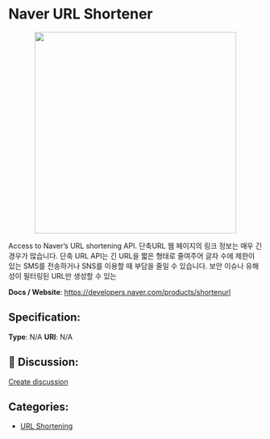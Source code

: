 # Naver URL Shortener
<p align="center">
    <img width="400" src="https://raw.githubusercontent.com/apis-list/apis-list/apis/naver-url-shortener/logo_256x256.png" />
</p>

Access to Naver’s URL shortening API.  단축URL 웹 페이지의 링크 정보는 매우 긴 경우가 많습니다. 단축 URL API는 긴 URL을 짧은 형태로 줄여주어 글자 수에 제한이 있는 SMS를 전송하거나 SNS를 이용할 때 부담을 줄일 수 있습니다.  보안 이슈나 유해성이 필터링된 URL만 생성할 수 있는

**Docs / Website**: https://developers.naver.com/products/shortenurl

## Specification:
**Type**:  N/A 
**URI**:  N/A 

## 💬 Discussion:
[Create discussion](link)

## Categories:
- [URL Shortening](https://github.com/apis-list/apis-list#url-shortening)





